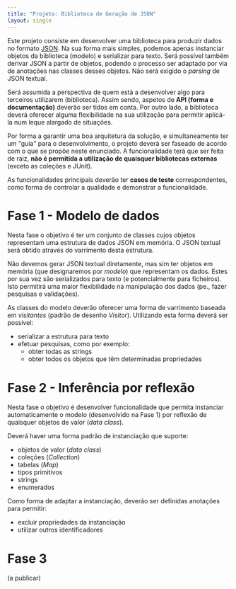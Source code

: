 ```yaml
---
title: "Projeto: Biblioteca de Geração de JSON"
layout: single
---
```


Este projeto consiste em desenvolver uma biblioteca para produzir dados no formato [JSON](http://www.json.org). Na sua forma mais simples, podemos apenas instanciar objetos da biblioteca (modelo) e serializar para texto. Será possível também derivar JSON a partir de objetos, podendo o processo ser adaptado por via de anotações nas classes desses objetos. Não será exigido o *parsing* de JSON textual.

Será assumida a perspectiva de quem está a desenvolver algo para terceiros utilizarem (biblioteca). Assim sendo, aspetos de **API (forma e documentação)** deverão ser tidos em conta. Por outro lado, a biblioteca deverá oferecer alguma flexibilidade na sua utilização para permitir aplicá-la num leque alargado de situações.

Por forma a garantir uma boa arquitetura da solução, e simultaneamente ter um "guia" para o desenvolvimento, o projeto deverá ser faseado de acordo com o que se propõe neste enunciado. A funcionalidade terá que ser feita de raiz, **não é permitida a utilização de quaisquer bibliotecas externas** (exceto as coleções e JUnit).

As funcionalidades principais deverão ter **casos de teste** correspondentes, como forma de controlar a qualidade e demonstrar a funcionalidade.




# Fase 1 - Modelo de dados

Nesta fase o objetivo é ter um conjunto de classes cujos objetos representam uma estrutura de dados JSON em memória. O JSON textual será obtido através do varrimento desta estrutura.

Não devemos gerar JSON textual diretamente, mas sim ter objetos em memória (que designaremos por *modelo*) que representam os dados. Estes por sua vez são serializados para texto (e potencialmente para ficheiros). Isto permitirá uma maior flexibilidade na manipulação dos dados (pe., fazer pesquisas e validações).

As classes do modelo deverão oferecer uma forma de varrimento baseada em *visitantes* (padrão de desenho *Visitor*). Utilizando esta forma deverá ser possível:
- serializar a estrutura para texto
- efetuar pesquisas, como por exemplo:
  - obter todas as strings
  - obter todos os objetos que têm determinadas propriedades


# Fase 2 - Inferência por reflexão

Nesta fase o objetivo é desenvolver funcionalidade que permita instanciar automaticamente o modelo (desenvolvido na Fase 1) por reflexão de quaisquer objetos de valor (*data class*).

Deverá haver uma forma padrão de instanciação que suporte:
- objetos de valor (*data class*)
- coleções (*Collection*)
- tabelas (*Map*)
- tipos primitivos
- strings
- enumerados

Como forma de adaptar a instanciação, deverão ser definidas anotações para permitir:
- excluir propriedades da instanciação
- utilizar outros identificadores


# Fase 3

(a publicar)

